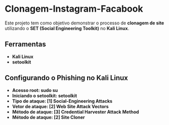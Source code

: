 # Clonagem-Instagram-Facabook

Este projeto tem como objetivo demonstrar o processo de **clonagem de site** utilizando o **SET (Social Engineering Toolkit)** no **Kali Linux**.

## Ferramentas

- **Kali Linux**
- **setoolkit**

## Configurando o Phishing no Kali Linux

- **Acesso root: sudo su**
- **Iniciando o setoolkit: setoolkit**
- **Tipo de ataque: [1] Social-Engineering Attacks**
- **Vetor de ataque: [2] Web Site Attack Vectors**
- **Método de ataque: [3] Credential Harvester Attack Method**
- **Método de ataque: [2] Site Cloner**
